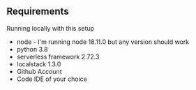
## Requirements

Running locally with this setup

* node - I'm running node 18.11.0 but any version should work
* python 3.8
* serverless framework 2.72.3
* localstack 1.3.0
* Github Account
* Code IDE of your choice
